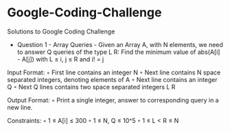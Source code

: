 # Google-Coding-Challenge
Solutions to Google Coding Challenge

- Question 1 - Array Queries -
Given an Array A, with N elements, we need to answer Q queries of the type
  L R: Find the minimum value of abs(A[i] - A[j]) with L ≤ i, j ≤ R and i! = j

Input Format:
◦ First line contains an integer N
◦ Next line contains N space separated integers, denoting elements of A
◦ Next line contains an integer Q
◦ Next Q lines contains two space separated integers L R

Output Format:
◦ Print a single integer, answer to corresponding query in a new line.

Constraints:
◦ 1 ≤ A[i] ≤ 300
◦ 1 ≤ N, Q ≤ 10^5
◦ 1 ≤ L < R ≤ N

